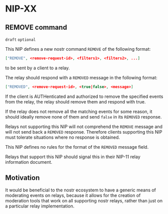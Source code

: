NIP-XX
======

REMOVE command
--------------

`draft` `optional`

This NIP defines a new nostr command `REMOVE` of the following format:

```json
["REMOVE", <remove-request-id>, <filters1>, <filters2>, ...]
```

to be sent by a client to a relay.

The relay should respond with a `REMOVED` message in the following format:

```json
["REMOVED", <remove-request-id>, <true|false>, <message>]
```

If the client is AUTHenticated and authorized to remove the specified events from the relay, the relay should remove them and respond with true.

If the relay does not remove all the matching events for some reason, it should ideally remove none of them and send `false` in its `REMOVED` response.

Relays not supporting this NIP will not comprehend the `REMOVE` message and will not send back a `REMOVED` response. Therefore clients supporting this NIP must tolerate situations where no response is obtained.

This NIP defines no rules for the format of the `REMOVED` message field.

Relays that support this NIP should signal this in their NIP-11 relay information document.

Motivation
----------

It would be beneficial to the nostr ecosystem to have a generic means of moderating events on relays, because it allows for the creation of moderation tools that work on all supporting nostr relays, rather than just on a particular relay implementation.

